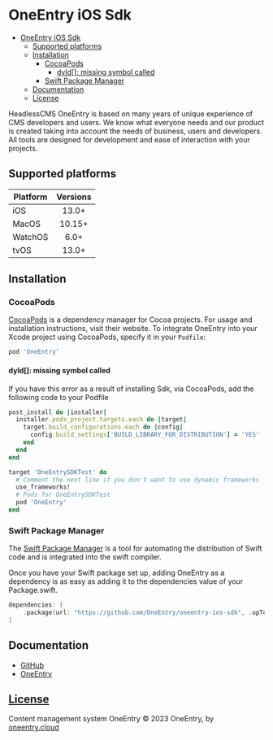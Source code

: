 # OneEntry iOS Sdk

- [OneEntry iOS Sdk](#oneentry-ios-sdk)
  - [Supported platforms](#supported-platforms)
  - [Installation](#installation)
    - [CocoaPods](#cocoapods)
      - [dyld\[\]: missing symbol called](#dyld-missing-symbol-called)
    - [Swift Package Manager](#swift-package-manager)
  - [Documentation](#documentation)
  - [License](#license)

HeadlessCMS OneEntry is based on many years of unique experience of CMS developers and users. We know what everyone needs and our product is created taking into account the needs of business, users and developers. All tools are designed for development and ease of interaction with your projects.

## Supported platforms

| Platform | Versions |
| -------- | :------: |
| iOS      |  13.0+   |
| MacOS    |  10.15+  |
| WatchOS  |   6.0+   |
| tvOS     |  13.0+   |

## Installation

### CocoaPods

[CocoaPods](https://cocoapods.org) is a dependency manager for Cocoa projects. For usage and installation instructions, visit their website. To integrate OneEntry into your Xcode project using CocoaPods, specify it in your `Podfile`:

```ruby
pod 'OneEntry'
```

#### dyld[]: missing symbol called

If you have this error as a result of installing Sdk, via CocoaPods, add the following code to your Podfile

```ruby
post_install do |installer|
  installer.pods_project.targets.each do |target|
    target.build_configurations.each do |config|
      config.build_settings['BUILD_LIBRARY_FOR_DISTRIBUTION'] = 'YES'
    end
  end
end

target 'OneEntrySDKTest' do
  # Comment the next line if you don't want to use dynamic frameworks
  use_frameworks!
  # Pods for OneEntrySDKTest
  pod 'OneEntry'
end
```

### Swift Package Manager

The [Swift Package Manager](https://www.swift.org/package-manager/) is a tool for automating the distribution of Swift code and is integrated into the swift compiler.

Once you have your Swift package set up, adding OneEntry as a dependency is as easy as adding it to the dependencies value of your Package.swift.

```swift
dependencies: [
    .package(url: "https://github.com/OneEntry/oneentry-ios-sdk", .upToNextMajor(from: "1.0.4"))
]
```

## Documentation
- [GitHub](https://github.com/OneEntry/oneentry-ios-sdk/blob/main/Docs/Usage.md)
- [OneEntry](https://oneentry.cloud/en/instructions#SWIFT)

## [License](https://github.com/OneEntry/oneentry-ios-sdk/blob/main/LICENSE.txt)
Content management system OneEntry
© 2023 OneEntry, by [oneentry.cloud](https://oneentry.cloud/)